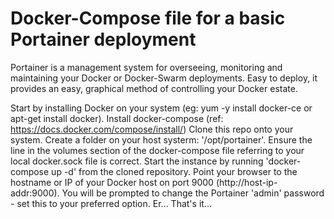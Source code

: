 # Docker-Compose file for a basic Portainer deployment

Portainer is a management system for overseeing, monitoring and maintaining your Docker or Docker-Swarm
deployments. Easy to deploy, it provides an easy, graphical method of controlling your Docker estate.

Start by installing Docker on your system (eg: yum -y install docker-ce or apt-get install docker).
Install docker-compose (ref: https://docs.docker.com/compose/install/)
Clone this repo onto your system.
Create a folder on your host systerm: '/opt/portainer'.
Ensure the line in the volumes section of the docker-compose file referring to your local docker.sock
file is correct.
Start the instance by running 'docker-compose up -d' from the cloned repository.
Point your browser to the hostname or IP of your Docker host on port 9000 (http://host-ip-addr:9000).
You will be prompted to change the Portainer 'admin' password - set this to your preferred option.
Er...
That's it...

